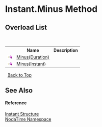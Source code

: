 # Instant.Minus Method 
 


## Overload List
&nbsp;<table><tr><th></th><th>Name</th><th>Description</th></tr><tr><td>![Public method](media/pubmethod.gif "Public method")</td><td><a href="M_NodaTime_Instant_Minus">Minus(Duration)</a></td><td /></tr><tr><td>![Public method](media/pubmethod.gif "Public method")</td><td><a href="M_NodaTime_Instant_Minus_1">Minus(Instant)</a></td><td /></tr></table>&nbsp;
<a href="#instant.minus-method">Back to Top</a>

## See Also


#### Reference
<a href="T_NodaTime_Instant">Instant Structure</a><br /><a href="N_NodaTime">NodaTime Namespace</a><br />